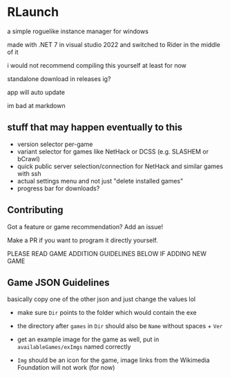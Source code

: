 # RLaunch

a simple roguelike instance manager for windows

made with .NET 7 in visual studio 2022 and switched to Rider in the middle of it

i would not recommend compiling this yourself at least for now

standalone download in releases ig?

app will auto update

im bad at markdown

## stuff that may happen eventually to this 

* version selector per-game
* variant selector for games like NetHack or DCSS (e.g. SLASHEM or bCrawl)
* quick public server selection/connection for NetHack and similar games with ssh
* actual settings menu and not just "delete installed games"
* progress bar for downloads?

## Contributing

Got a feature or game recommendation? Add an issue!

Make a PR if you want to program it directly yourself.

PLEASE READ GAME ADDITION GUIDELINES BELOW IF ADDING NEW GAME

## Game JSON Guidelines

basically copy one of the other json and just change the values lol

* make sure `Dir` points to the folder which would contain the exe

* the directory after `games` in `Dir` should also be `Name` without spaces + `Ver`

* get an example image for the game as well, put in `availableGames/exImgs` named correctly

* `Img` should be an icon for the game, image links from the Wikimedia Foundation will not work (for now) 
